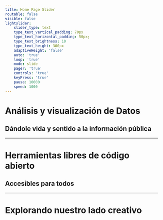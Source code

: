 ```yaml
---
title: Home Page Slider
routable: false
visible: false
lightslider:
    slider_type: text
    type_text_vertical_padding: 70px
    type_text_horizontal_padding: 50px;
    type_text_brightness: 10
    type_text_height: 300px
    adaptiveHeight: 'false'
    auto: 'true'
    loop: 'true'
    mode: slide
    pager: 'true'
    controls: 'true'
    keyPress: 'true'
    pause: 10000
    speed: 1000
---
```


# Análisis y visualización de Datos
## Dándole vida y sentido a la información pública
___
# Herramientas libres de código abierto
## Accesibles para todos
___
# Explorando nuestro lado creativo
## 
